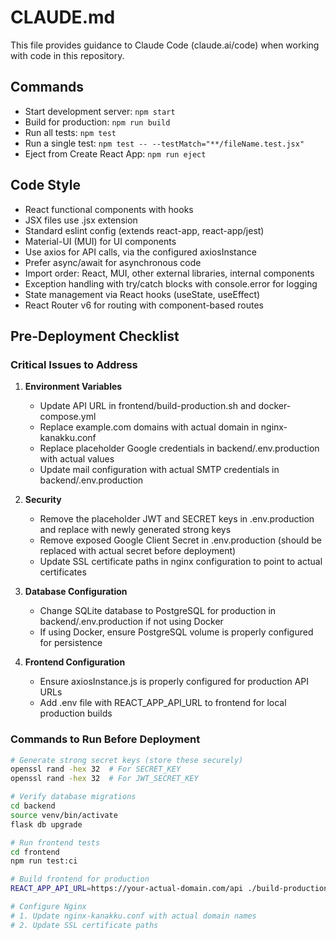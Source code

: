 # CLAUDE.md

This file provides guidance to Claude Code (claude.ai/code) when working with code in this repository.

## Commands
- Start development server: `npm start`
- Build for production: `npm run build`
- Run all tests: `npm test`
- Run a single test: `npm test -- --testMatch="**/fileName.test.jsx"`
- Eject from Create React App: `npm run eject`

## Code Style
- React functional components with hooks
- JSX files use .jsx extension
- Standard eslint config (extends react-app, react-app/jest)
- Material-UI (MUI) for UI components
- Use axios for API calls, via the configured axiosInstance
- Prefer async/await for asynchronous code
- Import order: React, MUI, other external libraries, internal components
- Exception handling with try/catch blocks with console.error for logging
- State management via React hooks (useState, useEffect)
- React Router v6 for routing with component-based routes

## Pre-Deployment Checklist

### Critical Issues to Address

1. **Environment Variables**
   - Update API URL in frontend/build-production.sh and docker-compose.yml
   - Replace example.com domains with actual domain in nginx-kanakku.conf
   - Replace placeholder Google credentials in backend/.env.production with actual values
   - Update mail configuration with actual SMTP credentials in backend/.env.production

2. **Security**
   - Remove the placeholder JWT and SECRET keys in .env.production and replace with newly generated strong keys
   - Remove exposed Google Client Secret in .env.production (should be replaced with actual secret before deployment)
   - Update SSL certificate paths in nginx configuration to point to actual certificates

3. **Database Configuration**
   - Change SQLite database to PostgreSQL for production in backend/.env.production if not using Docker
   - If using Docker, ensure PostgreSQL volume is properly configured for persistence

4. **Frontend Configuration**
   - Ensure axiosInstance.js is properly configured for production API URLs
   - Add .env file with REACT_APP_API_URL to frontend for local production builds

### Commands to Run Before Deployment

```bash
# Generate strong secret keys (store these securely)
openssl rand -hex 32  # For SECRET_KEY
openssl rand -hex 32  # For JWT_SECRET_KEY

# Verify database migrations
cd backend
source venv/bin/activate
flask db upgrade

# Run frontend tests
cd frontend
npm run test:ci

# Build frontend for production 
REACT_APP_API_URL=https://your-actual-domain.com/api ./build-production.sh

# Configure Nginx
# 1. Update nginx-kanakku.conf with actual domain names
# 2. Update SSL certificate paths
```